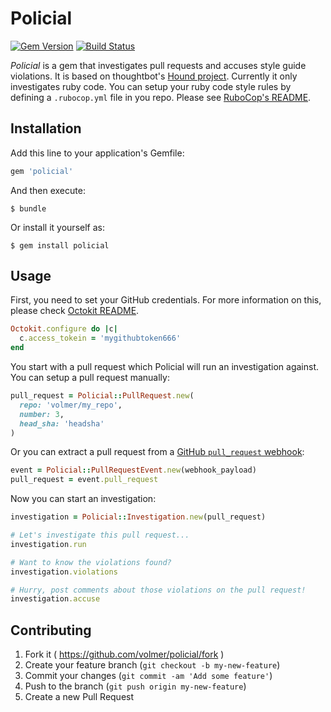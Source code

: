 # Policial

[![Gem Version](https://badge.fury.io/rb/policial.svg)](http://badge.fury.io/rb/policial)
[![Build Status](https://travis-ci.org/volmer/policial.svg)](https://travis-ci.org/volmer/policial)

*Policial* is a gem that investigates pull requests and accuses style guide
violations. It is based on thoughtbot's
[Hound project](https://github.com/thoughtbot/hound).
Currently it only investigates ruby code. You can setup your ruby code style
rules by defining a `.rubocop.yml` file in you repo. Please see
[RuboCop's README](https://github.com/bbatsov/rubocop).

## Installation

Add this line to your application's Gemfile:

```ruby
gem 'policial'
```

And then execute:

    $ bundle

Or install it yourself as:

    $ gem install policial

## Usage

First, you need to set your GitHub credentials. For more information on
this, please check [Octokit README](https://github.com/octokit/octokit.rb).

```ruby
Octokit.configure do |c|
  c.access_tokein = 'mygithubtoken666'
end
```

You start with a pull request which Policial will run an investigation
against. You can setup a pull request manually:

```ruby
pull_request = Policial::PullRequest.new(
  repo: 'volmer/my_repo',
  number: 3,
  head_sha: 'headsha'
)
```

Or you can extract a pull request from a
[GitHub `pull_request` webhook](https://developer.github.com/webhooks):

```ruby
event = Policial::PullRequestEvent.new(webhook_payload)
pull_request = event.pull_request
```

Now you can start an investigation:

```ruby
investigation = Policial::Investigation.new(pull_request)

# Let's investigate this pull request...
investigation.run

# Want to know the violations found?
investigation.violations

# Hurry, post comments about those violations on the pull request!
investigation.accuse
```

## Contributing

1. Fork it ( https://github.com/volmer/policial/fork )
2. Create your feature branch (`git checkout -b my-new-feature`)
3. Commit your changes (`git commit -am 'Add some feature'`)
4. Push to the branch (`git push origin my-new-feature`)
5. Create a new Pull Request
